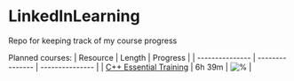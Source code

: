 # LinkedInLearning
Repo for keeping track of my course progress 

Planned courses:
| Resource |  Length | Progress |
| --------------- | --------------- | --------------- |
| [C++ Essential Training](https://www.linkedin.com/learning/c-plus-plus-essential-training/) | 6h 39m | ![%](https://progress-bar.dev/5) |




<!-- ### Course/books that I'm using📚:
#### Primary

| Resource |  Length | Progress |
| --------------- | --------------- | --------------- |
| [The Complete Python/PostgreSQL Course 2.0](https://www.udemy.com/course/complete-python-postgresql-database-course/) | 13.5 hours | ![55%](https://progress-bar.dev/55) |


#### Secondary
| Resource |  Length | Progress |
| --------------- | --------------- | --------------- |
| [Practical SQL: A Beginner's Guide to Storytelling with Data](https://www.amazon.com/-/es/Anthony-DeBarros/dp/1593278276) | 392 pages | ![0%](https://progress-bar.dev/0) |
<br /> -->
